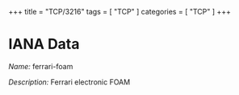 +++
title = "TCP/3216"
tags = [ "TCP" ]
categories = [ "TCP" ]
+++

# IANA Data

_Name:_ ferrari-foam

_Description:_ Ferrari electronic FOAM

